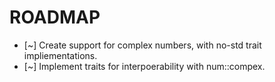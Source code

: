 # ROADMAP

- [~] Create support for complex numbers, with no-std trait impliementations.
- [~] Implement traits for interpoerability with num::compex.
